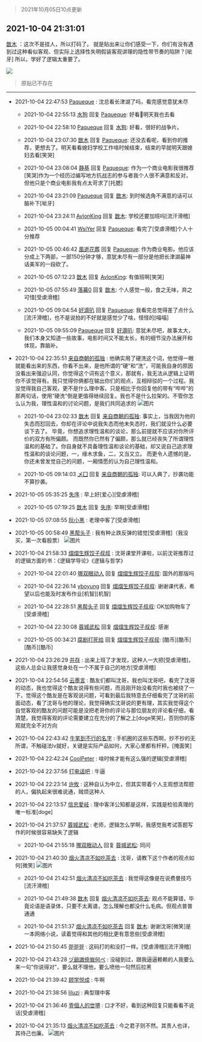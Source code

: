> 2021年10月05日10点更新
<link rel="stylesheet" href="https://cdn.jsdelivr.net/gh/taotie6/sampleJSON@main/css/photo_show.css">
<meta name="referrer" content="no-referrer" />


 ## 2021-10-04 21:31:01 

 [㪚木](https://www.coolapk.com/feed/30464105?shareKey=NGNlN2EzNzJiMjAxNjE1YjA5MmQ~) ：这次不是挂人，所以打码了。
就是贴出来让你们感受一下，你们有没有遇到过这种看似客观、但实际上选择性失明假装客观讲理的隐性带节奏的陷阱？[呲牙]
所以，学好了逻辑太重要了。 

<div class="album">
<img class="img-item" src="https://image.coolapk.com/feed/2021/1004/21/1081091_714172be_4259_9546@1080x5499.png" />
</div>

> 原贴已不存在 

 ------- 

- 2021-10-04 22:47:53 [Paqueque](uid=685582) : 沈总看长津湖了吗，看完感觉意犹未尽 

    - 2021-10-04 22:55:13 [水狗](uid=1827990) 回复 [Paqueque](uid=685582): 好看🐴明天我也去看 

    - 2021-10-04 22:58:10 [Paqueque](uid=685582) 回复 [水狗](uid=1827990): 好看，很好的战争片。 

    - 2021-10-04 23:07:30 [㪚木](uid=1081091) 回复 [Paqueque](uid=685582): 还没去看呢，看到你的推荐，更想去了。明天看看媳妇学校工作啥时候结束，结束的早就明天跟媳妇去看[笑哭] 

    - 2021-10-04 23:08:04 [静基](uid=1353091) 回复 [Paqueque](uid=685582): 作为一个商业电影我很推荐[笑哭]作为一个经历过编写地方抗战志的参与者我个人很不满意和反对，但他只是个商业电影我有点太苛求了[托腮] 

    - 2021-10-04 23:21:09 [Paqueque](uid=685582) 回复 [㪚木](uid=1081091): 到时候选角不满意的话可以脑补下[呲牙] 

    - 2021-10-04 23:24:11 [AvlonKing](uid=964891) 回复 [㪚木](uid=1081091): 学校还要加班吗[流汗滑稽] 

    - 2021-10-05 00:04:41 [WsiYer](uid=3832235) 回复 [Paqueque](uid=685582): 看完了[受虐滑稽]个人十分推荐 

    - 2021-10-05 00:46:42 [風逝花葬](uid=739984) 回复 [Paqueque](uid=685582): 作为商业电影。他应该分成上下两部，一部150分钟才够，意犹未尽有一部分是他把长津湖最神话美军的一段砍了。 

    - 2021-10-05 07:12:23 [㪚木](uid=1081091) 回复 [AvlonKing](uid=964891): 有值班啊[笑哭] 

    - 2021-10-05 07:55:49 [落幕0](uid=1382501) 回复 [㪚木](uid=1081091): 个人感觉一般，食之无味，弃之可惜[受虐滑稽] 

    - 2021-10-05 09:04:54 [好滴叭](uid=5526219) 回复 [Paqueque](uid=685582): 我看完总觉得差了点什么[流汗滑稽]，也不是说拍的不好就是感觉少了啥，怪怪的[喵喵] 

    - 2021-10-05 09:55:09 [Paqueque](uid=685582) 回复 [好滴叭](uid=5526219): 意犹未尽吧，故事太大，我们本身又知道一些故事，电影时间又不能太长，有的细节没办法展开和体现，靠脑补。 

- 2021-10-04 22:35:51 [来自商朝的孤独](uid=2389675) : 他确实用了硬洗这个词，他觉得一眼就能看出来的东西，你看不出来，是他所谓的“硬”和“洗”，可能我自身的原因没看出来强迫认同，你觉得这个词有这个意义，那就有，我无法从逻辑上证明你不该觉得有。我只觉得你俩都在输出你们的观点，互相辩驳的一个过程。我没觉得我自己客观，更不是什么理中客<!--break-->。只是相比于你回复他的带有“哔哔”的那两句话，使用“硬洗”倒是更值得继续回复。我也不是什么拉架的。不管你怎么认为我，理性温和的讨论问题，是我们共同追求的 ![图片](https://image.coolapk.com/feed/2021/1004/22/2389675_fdfc929d_8149_818@809x10246.jpeg)

    - 2021-10-04 23:02:33 [㪚木](uid=1081091) 回复 [来自商朝的孤独](uid=2389675): 事实上，当我因为他的失态而怼回去，你却在评论中说我失态而他未失态时，我们就没什么必要谈下去了。
毕竟，你想追求理性温和的谈论，那么前提就不应该对你所评价的双方有所偏颇。
而既然你已然有了偏颇，那么就已经丧失了所谓理性温和的基础了。你自身就不具备理性温和谈论的基础<!--break-->，却又说自己追求理性温和的谈论问题，一，缘木求鱼，二，又当又立。
而更令人遗憾的是，你还未曾发觉自己的问题，一厢情愿的认为自己理性温和。 

    - 2021-10-05 09:14:03 [乄囗](uid=759206) 回复 [来自商朝的孤独](uid=2389675): 可以入典了，抄袭功能不算抄袭。 

- 2021-10-05 05:35:25 [失序](uid=1009107) : 早上好[爱心][受虐滑稽] 

    - 2021-10-05 07:19:25 [㪚木](uid=1081091) 回复 [失序](uid=1009107): 早啊[受虐滑稽] 

- 2021-10-05 07:08:55 [阮小黑](uid=1597518) : 老理中客了[受虐滑稽] 

- 2021-10-05 00:58:49 [黑帮头子](uid=2838832) : 我有种止跌反弹的错觉[受虐滑稽]（我没买，第一次看股票） ![图片](https://image.coolapk.com/feed/2021/1005/00/2838832_d1b52c3b_6728_7434@1080x2400.jpeg)

- 2021-10-04 21:58:33 [熠熠生辉饺子叔叔](uid=2476035) : 沈哥课堂开课啦，以前沈哥推荐过的逻辑方面的书：《逻辑学导论》《逻辑与哲学》 

    - 2021-10-04 22:01:40 [哪双眼动人](uid=1588001) 回复 [熠熠生辉饺子叔叔](uid=2476035): 国外的那版吗 

    - 2021-10-04 22:26:14 [yboyung](uid=3595919) 回复 [熠熠生辉饺子叔叔](uid=2476035): 谢谢课代表，希望以后也能及时发布作业[机智][机智] 

    - 2021-10-04 22:28:51 [黑帮头子](uid=2838832) 回复 [熠熠生辉饺子叔叔](uid=2476035): OK加购物车了[受虐滑稽] 

    - 2021-10-04 22:30:08 [蓉城武松](uid=2335991) 回复 [熠熠生辉饺子叔叔](uid=2476035): 感谢 

    - 2021-10-05 00:34:21 [腐剧打死给](uid=1391153) 回复 [熠熠生辉饺子叔叔](uid=2476035): [酷币][酷币][酷币][酷币] 

- 2021-10-04 23:26:29 [并存](uid=1248138) : 出来上班了才发现，这种人一大把[受虐滑稽]，这些人总会让我感觉身处在一个不属于自己的地方[受虐滑稽] 

- 2021-10-04 22:54:56 [云墨言](uid=3451238) : 酷友们都叫沈哥，我也叫沈哥吧，看完了沈哥的动态，我也觉得这个酷友说得有些问题，而且刚开始没看完时我也被绕了一下，觉得这个酷友是在客观说问题，可看到最后我特意去仔细看完了沈哥的前面动态，看了沈哥与他的理论，我觉得确实沈哥说的更有理<!--break-->，其实我觉得这个自觉客观的酷友的问题可能是没把老哥你的评论与那位朋友的评论看仔细，看清楚，我觉得客观的评论需要建立在充分的了解之上[doge笑哭]，否则你的客观就完全不对方向 

- 2021-10-04 22:43:42 [牛笔到不行的名字](uid=2374460) : 手机圈的这些东西啊，抄不抄的无所谓，不触碰法lv就好，关键是实际产品如何，大家心里都有杆秤。[掩面笑] 

- 2021-10-04 22:42:24 [CoolPeter](uid=1437066) : 啥时候才能有这么强的逻辑[受虐滑稽] 

- 2021-10-04 22:37:56 [打电话吧](uid=1906112) : 牛逼 

- 2021-10-04 22:23:14 [许攸](uid=3655361) : 这种自认为中立，但其实带着个人主观想法帮腔的人，偏执起来很难说通，贼烦这种人 

- 2021-10-04 22:13:57 [信忠愛岐](uid=1109522) : 理中客洋公知都是这样，实践是检验真理的唯一标准[doge] 

- 2021-10-04 21:37:57 [蓉城武松](uid=2335991) : 老师，逻辑怎么学啊，我感觉我考试答题写作的时候很容易缺失了逻辑 

    - 2021-10-04 21:55:18 [哪双眼动人](uid=1588001) 回复 [蓉城武松](uid=2335991): 同问 

- 2021-10-04 21:40:30 [烟火清凉不如吃茶去](uid=4279524) : 沈哥，请教下这个作者的观点如何[微笑] ![图片](https://image.coolapk.com/feed/2021/1004/21/4279524_ae45138a_4828_6196@1500x843.jpeg)

    - 2021-10-04 21:42:51 [烟火清凉不如吃茶去](uid=4279524) : 我觉得这像是在说费曼技巧[流汗滑稽] 

    - 2021-10-04 21:49:38 [㪚木](uid=1081091) 回复 [烟火清凉不如吃茶去](uid=4279524): 观点不能算错，毕竟论语是语录体，只要不太离谱，怎么理解也都没什么毛病。但观点普普通通 

    - 2021-10-04 21:51:37 [烟火清凉不如吃茶去](uid=4279524) 回复 [㪚木](uid=1081091): 谢谢沈哥[微笑]是一本网络小说，读着觉得和其他的相比更有意思些[受虐滑稽] 

- 2021-10-04 21:50:45 [戼戼戼](uid=4044548) : 这码打的和没打一样。[受虐滑稽][流汗滑稽] 

- 2021-10-04 21:43:28 [ヅ爺謸倷峩何ぺ](uid=11968954) : 没碰到过，跟我逼逼赖赖的人我要么来一句“你说得对”，要么就不理他，要么喷他一句然后拉黑 

- 2021-10-04 21:39:42 [顾学悦成](uid=1028042) : 牛啊 

- 2021-10-04 21:38:56 [liluzi](uid=3499639) : 典型理中客 

- 2021-10-04 21:36:46 [壹個人的丗堺](uid=1461483) : 口才不好，看到这种回复只能看看不说话[受虐滑稽] 

- 2021-10-04 21:35:13 [烟火清凉不如吃茶去](uid=4279524) : 今之君子则不然。其责人也详，其待己也廉。 ![图片](https://image.coolapk.com/feed/2021/1004/21/4279524_16480f1a_4512_5068@222x220.jpeg)


